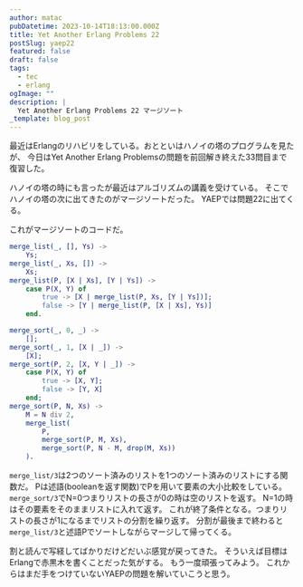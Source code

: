 ```yaml
---
author: matac
pubDatetime: 2023-10-14T18:13:00.000Z
title: Yet Another Erlang Problems 22
postSlug: yaep22
featured: false
draft: false
tags:
  - tec
  - erlang
ogImage: ""
description: |
  Yet Another Erlang Problems 22 マージソート
_template: blog_post
---
```


最近はErlangのリハビリをしている。おとといはハノイの塔のプログラムを見たが、
今日はYet Another Erlang Problemsの問題を前回解き終えた33問目まで復習した。

ハノイの塔の時にも言ったが最近はアルゴリズムの講義を受けている。
そこでハノイの塔の次に出てきたのがマージソートだった。
YAEPでは問題22に出てくる。

これがマージソートのコードだ。

```erlang
merge_list(_, [], Ys) ->
    Ys;
merge_list(_, Xs, []) ->
    Xs;
merge_list(P, [X | Xs], [Y | Ys]) ->
    case P(X, Y) of
        true -> [X | merge_list(P, Xs, [Y | Ys])];
        false -> [Y | merge_list(P, [X | Xs], Ys)]
    end.

merge_sort(_, 0, _) ->
    [];
merge_sort(_, 1, [X | _]) ->
    [X];
merge_sort(P, 2, [X, Y | _]) ->
    case P(X, Y) of
        true -> [X, Y];
        false -> [Y, X]
    end;
merge_sort(P, N, Xs) ->
    M = N div 2,
    merge_list(
        P,
        merge_sort(P, M, Xs),
        merge_sort(P, N - M, drop(M, Xs))
    ).
```

`merge_list/3`は2つのソート済みのリストを1つのソート済みのリストにする関数だ。
Pは述語(booleanを返す関数)でPを用いて要素の大小比較をしている。
`merge_sort/3`でN=0つまりリストの長さが0の時は空のリストを返す。
N=1の時はその要素をそのままリストに入れて返す。
これが終了条件となる。つまりリストの長さが1になるまでリストの分割を繰り返す。
分割が最後まで終わると`merge_list/3`と述語Pでソートしながらマージして帰ってくる。

割と読んで写経してばかりだけどだいぶ感覚が戻ってきた。
そういえば目標はErlangで赤黒木を書くことだった気がする。
もう一度頑張ってみよう。
これからはまだ手をつけていないYAEPの問題を解いていこうと思う。
